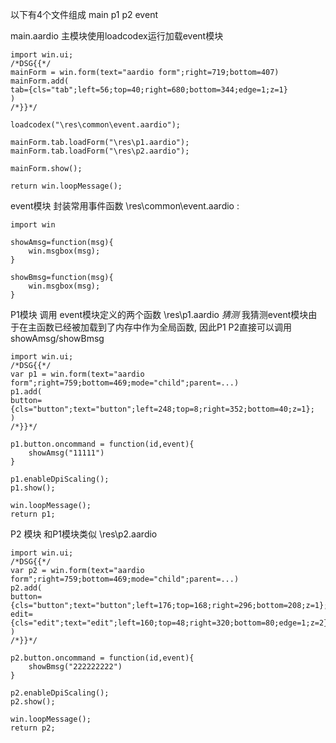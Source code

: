 以下有4个文件组成
main
p1
p2
event


main.aardio
主模块使用loadcodex运行加载event模块

    import win.ui;
    /*DSG{{*/
    mainForm = win.form(text="aardio form";right=719;bottom=407)
    mainForm.add(
    tab={cls="tab";left=56;top=40;right=680;bottom=344;edge=1;z=1}
    )
    /*}}*/

    loadcodex("\res\common\event.aardio");

    mainForm.tab.loadForm("\res\p1.aardio");
    mainForm.tab.loadForm("\res\p2.aardio");    
       
    mainForm.show();

    return win.loopMessage();         

event模块 封装常用事件函数
\res\common\event.aardio  :

    import win

    showAmsg=function(msg){
    	win.msgbox(msg);
    }

    showBmsg=function(msg){
    	win.msgbox(msg);
    }


P1模块 调用 event模块定义的两个函数 \res\p1.aardio
    *猜测*
    我猜测event模块由于在主函数已经被加载到了内存中作为全局函数,
    因此P1 P2直接可以调用showAmsg/showBmsg

    import win.ui;
    /*DSG{{*/
    var p1 = win.form(text="aardio form";right=759;bottom=469;mode="child";parent=...)
    p1.add(
    button={cls="button";text="button";left=248;top=8;right=352;bottom=40;z=1};
    )
    /*}}*/

    p1.button.oncommand = function(id,event){   
        showAmsg("11111")       
    }

    p1.enableDpiScaling();
    p1.show();

    win.loopMessage();
    return p1;

P2 模块 和P1模块类似 \res\p2.aardio

    import win.ui;
    /*DSG{{*/
    var p2 = win.form(text="aardio form";right=759;bottom=469;mode="child";parent=...)
    p2.add(
    button={cls="button";text="button";left=176;top=168;right=296;bottom=208;z=1};
    edit={cls="edit";text="edit";left=160;top=48;right=320;bottom=80;edge=1;z=2}
    )
    /*}}*/

    p2.button.oncommand = function(id,event){
        showBmsg("222222222")    
    }

    p2.enableDpiScaling();
    p2.show();

    win.loopMessage();
    return p2;
